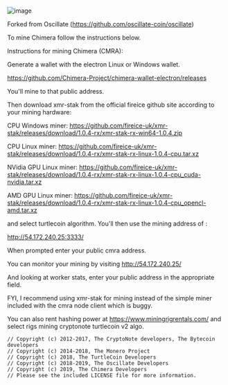 ![image](https://chimera-project.github.io/chimera-website/assets/images/logo-with-dna.svg)

Forked from Oscillate (https://github.com/oscillate-coin/oscillate)

To mine Chimera follow the instructions below.

Instructions for mining Chimera (CMRA):

Generate a wallet with the electron Linux or Windows wallet. 

https://github.com/Chimera-Project/chimera-wallet-electron/releases

You'll mine to that public address.

Then download xmr-stak from the official fireice github site according to your mining hardware:

CPU Windows miner:
https://github.com/fireice-uk/xmr-stak/releases/download/1.0.4-rx/xmr-stak-rx-win64-1.0.4.zip

CPU Linux miner:
https://github.com/fireice-uk/xmr-stak/releases/download/1.0.4-rx/xmr-stak-rx-linux-1.0.4-cpu.tar.xz

NVidia GPU Linux miner:
https://github.com/fireice-uk/xmr-stak/releases/download/1.0.4-rx/xmr-stak-rx-linux-1.0.4-cpu_cuda-nvidia.tar.xz

AMD GPU Linux miner:
https://github.com/fireice-uk/xmr-stak/releases/download/1.0.4-rx/xmr-stak-rx-linux-1.0.4-cpu_opencl-amd.tar.xz

and select turtlecoin algorithm. You'll then use the mining address of :

http://54.172.240.25:3333/

When prompted enter your public cmra address. 

You can monitor your mining by visiting
http://54.172.240.25/

And looking at worker stats, enter your public address in the appropriate field.

FYI, I recommend using xmr-stak for mining instead of the simple miner included with the cmra node client which is buggy.

You can also rent hashing power at https://www.miningrigrentals.com/ and select rigs mining cryptonote turtlecoin v2 algo.


```
// Copyright (c) 2012-2017, The CryptoNote developers, The Bytecoin developers
// Copyright (c) 2014-2018, The Monero Project
// Copyright (c) 2018, The TurtleCoin Developers
// Copyright (c) 2018-2019, The Oscillate Developers
// Copyright (c) 2019, The Chimera Developers
// Please see the included LICENSE file for more information.
```
